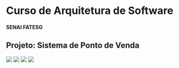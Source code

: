 <h1>Curso de Arquitetura de Software</h1>
<h4>SENAI FATESG</h4>
<p></p>
<p></p>
<h2>Projeto: Sistema de Ponto de Venda</h2>
<div>
    <img src="https://img.shields.io/badge/STATUS-Em%20Desenvolvimento-green?style=flat-square&logo=appveyor"/>
    <img src="https://img.shields.io/badge/Linguagem-Java%2018-red?style=flat-square&logo=appveyor"/>
    <img src="https://img.shields.io/badge/Framework-Spring-brightgreen?style=flat-square&logo=appveyor"/>
    <img src="https://img.shields.io/badge/Ferramenta%20de%20desenvolvimento-VS%20Code-blue?style=flat-square&logo=appveyor"/>
</div>

